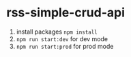 # rss-simple-crud-api

1. install packages `npm install`
2. `npm run start:dev` for dev mode
3. `npm run start:prod` for prod mode
